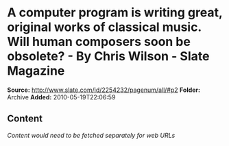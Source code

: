 # A computer program is writing great, original works of classical music. Will human composers soon be obsolete? - By Chris Wilson - Slate Magazine

**Source:** http://www.slate.com/id/2254232/pagenum/all/#p2
**Folder:** Archive
**Added:** 2010-05-19T22:06:59




## Content
*Content would need to be fetched separately for web URLs*
